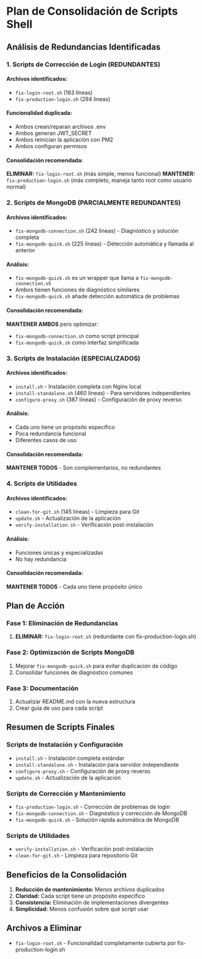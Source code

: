 # Plan de Consolidación de Scripts Shell

## Análisis de Redundancias Identificadas

### 1. Scripts de Corrección de Login (REDUNDANTES)

#### Archivos identificados:
- `fix-login-root.sh` (163 líneas)
- `fix-production-login.sh` (294 líneas)

#### Funcionalidad duplicada:
- Ambos crean/reparan archivos .env
- Ambos generan JWT_SECRET
- Ambos reinician la aplicación con PM2
- Ambos configuran permisos

#### Consolidación recomendada:
**ELIMINAR:** `fix-login-root.sh` (más simple, menos funcional)
**MANTENER:** `fix-production-login.sh` (más completo, maneja tanto root como usuario normal)

### 2. Scripts de MongoDB (PARCIALMENTE REDUNDANTES)

#### Archivos identificados:
- `fix-mongodb-connection.sh` (242 líneas) - Diagnóstico y solución completa
- `fix-mongodb-quick.sh` (225 líneas) - Detección automática y llamada al anterior

#### Análisis:
- `fix-mongodb-quick.sh` es un wrapper que llama a `fix-mongodb-connection.sh`
- Ambos tienen funciones de diagnóstico similares
- `fix-mongodb-quick.sh` añade detección automática de problemas

#### Consolidación recomendada:
**MANTENER AMBOS** pero optimizar:
- `fix-mongodb-connection.sh` como script principal
- `fix-mongodb-quick.sh` como interfaz simplificada

### 3. Scripts de Instalación (ESPECIALIZADOS)

#### Archivos identificados:
- `install.sh` - Instalación completa con Nginx local
- `install-standalone.sh` (460 líneas) - Para servidores independientes
- `configure-proxy.sh` (387 líneas) - Configuración de proxy reverso

#### Análisis:
- Cada uno tiene un propósito específico
- Poca redundancia funcional
- Diferentes casos de uso

#### Consolidación recomendada:
**MANTENER TODOS** - Son complementarios, no redundantes

### 4. Scripts de Utilidades

#### Archivos identificados:
- `clean-for-git.sh` (145 líneas) - Limpieza para Git
- `update.sh` - Actualización de la aplicación
- `verify-installation.sh` - Verificación post-instalación

#### Análisis:
- Funciones únicas y especializadas
- No hay redundancia

#### Consolidación recomendada:
**MANTENER TODOS** - Cada uno tiene propósito único

## Plan de Acción

### Fase 1: Eliminación de Redundancias
1. **ELIMINAR:** `fix-login-root.sh` (redundante con fix-production-login.sh)

### Fase 2: Optimización de Scripts MongoDB
1. Mejorar `fix-mongodb-quick.sh` para evitar duplicación de código
2. Consolidar funciones de diagnóstico comunes

### Fase 3: Documentación
1. Actualizar README.md con la nueva estructura
2. Crear guía de uso para cada script

## Resumen de Scripts Finales

### Scripts de Instalación y Configuración
- `install.sh` - Instalación completa estándar
- `install-standalone.sh` - Instalación para servidor independiente
- `configure-proxy.sh` - Configuración de proxy reverso
- `update.sh` - Actualización de la aplicación

### Scripts de Corrección y Mantenimiento
- `fix-production-login.sh` - Corrección de problemas de login
- `fix-mongodb-connection.sh` - Diagnóstico y corrección de MongoDB
- `fix-mongodb-quick.sh` - Solución rápida automática de MongoDB

### Scripts de Utilidades
- `verify-installation.sh` - Verificación post-instalación
- `clean-for-git.sh` - Limpieza para repositorio Git

## Beneficios de la Consolidación

1. **Reducción de mantenimiento:** Menos archivos duplicados
2. **Claridad:** Cada script tiene un propósito específico
3. **Consistencia:** Eliminación de implementaciones divergentes
4. **Simplicidad:** Menos confusión sobre qué script usar

## Archivos a Eliminar

- `fix-login-root.sh` - Funcionalidad completamente cubierta por fix-production-login.sh